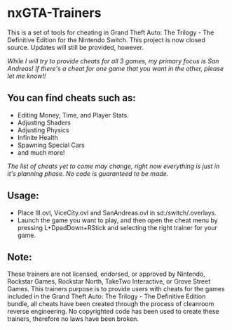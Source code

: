 # nxGTA-Trainers
This is a set of tools for cheating in Grand Theft Auto: The Trilogy - The Definitive Edition for the Nintendo Switch.
This project is now closed source. Updates will still be provided, however.

*While I will try to provide cheats for all 3 games, my primary focus is San Andreas! If there's a cheat for one game that you want
in the other, please let me know!!*
## You can find cheats such as: 
* Editing Money, Time, and Player Stats.
* Adjusting Shaders
* Adjusting Physics
* Infinite Health
* Spawning Special Cars
* and much more!

*The list of cheats yet to come may change, right now everything is just in it's planning phase. No code is guaranteed to be made.*

## Usage:
* Place III.ovl, ViceCity.ovl and SanAndreas.ovl in sd:/switch/.overlays.
* Launch the game you want to play, and then open the cheat menu by pressing L+DpadDown+RStick and selecting the right trainer for your game.

## Note:
These trainers are not licensed, endorsed, or approved by Nintendo, Rockstar Games, Rockstar North, TakeTwo Interactive, or Grove Street Games. 
This trainers purpose is to provide users with cheats for the games included in the Grand Theft Auto: The Trilogy - The Definitive Edition bundle, all cheats have been
created through the process of cleanroom reverse engineering. No copyrighted code has been used to create these trainers, therefore no laws have been broken.
